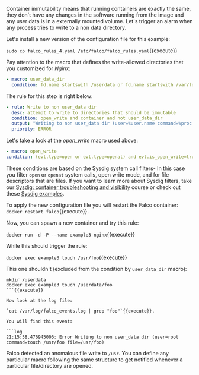 Container immutability means that running containers are exactly the same, they don't have any changes in the software running from the image and any user data is in a externally mounted volume. Let's trigger an alarm when any process tries to write to a non data directory.

Let's install a new version of the configuration file for this example:

`sudo cp falco_rules_4.yaml /etc/falco/falco_rules.yaml`{{execute}}

Pay attention to the macro that defines the write-allowed directories that you customized for _Nginx_:

```yaml
- macro: user_data_dir
  condition: fd.name startswith /userdata or fd.name startswith /var/log/nginx or fd.name startswith /var/run/nginx or fd.name startswith /root or fd.name startswith /var/log/falco
```

The rule for this step is right below:

```yaml
- rule: Write to non user_data dir
  desc: attempt to write to directories that should be immutable
  condition: open_write and container and not user_data_dir
  output: "Writing to non user_data dir (user=%user.name command=%proc.cmdline file=%fd.name)"
  priority: ERROR
```

Let's take a look at the *open_write* macro used above:

```yaml
- macro: open_write
condition: (evt.type=open or evt.type=openat) and evt.is_open_write=true and fd.typechar='f'
```

These conditions are based on the Sysdig system call filters- In this case you filter `open` or `openat` system calls, open write mode, and for file descriptors that are files. If you want to learn more about Sysdig filters, take our [Sysdig: container troubleshooting and visibility](https://katacoda.com/sysdig/scenarios/sysdig-container-visibility) course or check out these [Sysdig examples](https://github.com/draios/sysdig/wiki/Sysdig-Examples).

To apply the new configuration file you will restart the Falco container:  
`docker restart falco`{{execute}}.

Now, you can spawn a new container and try this rule:

`docker run -d -P --name example3 nginx`{{execute}}

While this should trigger the rule:

`docker exec example3 touch /usr/foo`{{execute}}

This one shouldn't (excluded from the condition by `user_data_dir` macro):

```
mkdir /userdata
docker exec example3 touch /userdata/foo
```{{execute}}

Now look at the log file:

`cat /var/log/falco_events.log | grep "foo"`{{execute}}.

You will find this event:

```log
21:15:58.476945006: Error Writing to non user_data dir (user=root command=touch /usr/foo file=/usr/foo)
```

Falco detected an anomalous file write to `/usr`. You can define any particular macro following the same structure to get notified whenever a particular file/directory are opened.
